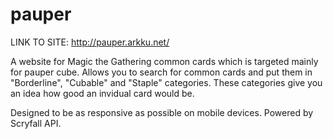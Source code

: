 # pauper
LINK TO SITE: http://pauper.arkku.net/

A website for Magic the Gathering common cards which is targeted mainly for pauper cube. 
Allows you to search for common cards and put them in "Borderline", "Cubable" and "Staple" categories.
These categories give you an idea how good an invidual card would be.

Designed to be as responsive as possible on mobile devices. Powered by Scryfall API.
